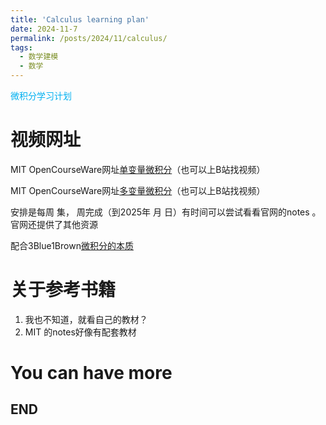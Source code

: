 ```yaml
---
title: 'Calculus learning plan'
date: 2024-11-7
permalink: /posts/2024/11/calculus/
tags:
  - 数学建模
  - 数学
---
```


<font color="#00b0f0">微积分学习计划</font><br>

视频网址
======

MIT OpenCourseWare网址[单变量微积分](https://ocw.mit.edu/courses/18-01sc-single-variable-calculus-fall-2010/pages/syllabus/)（也可以上B站找视频）

MIT OpenCourseWare网址[多变量微积分](https://ocw.mit.edu/courses/18-02sc-multivariable-calculus-fall-2010/)（也可以上B站找视频）

安排是每周 集， 周完成（到2025年 月 日）有时间可以尝试看看官网的notes
。官网还提供了其他资源

配合3Blue1Brown[微积分的本质](https://www.bilibili.com/video/BV1cx411m78R/)



关于参考书籍
======

1. 我也不知道，就看自己的教材？
1. MIT 的notes好像有配套教材

You can have more
======

END
------

